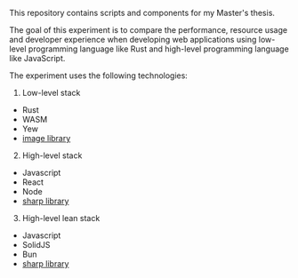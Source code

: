 This repository contains scripts and components for my Master's thesis.

The goal of this experiment is to compare the performance, resource usage and developer experience when developing web applications using low-level programming language like Rust and high-level programming language like JavaScript.

The experiment uses the following technologies:

1. Low-level stack
* Rust
* WASM
* Yew
* [image library](https://crates.io/crates/image)

2. High-level stack
* Javascript
* React
* Node
* [sharp library](https://www.npmjs.com/package/sharp)

3. High-level lean stack
* Javascript
* SolidJS
* Bun
* [sharp library](https://www.npmjs.com/package/sharp)
